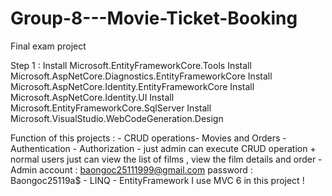# Group-8---Movie-Ticket-Booking
Final exam project

Step 1 :
  Install Microsoft.EntityFrameworkCore.Tools
  Install Microsoft.AspNetCore.Diagnostics.EntityFrameworkCore
  Install Microsoft.AspNetCore.Identity.EntityFrameworkCore
  Install Microsoft.AspNetCore.Identity.UI
  Install Microsoft.EntityFrameworkCore.SqlServer
  Install Microsoft.VisualStudio.WebCodeGeneration.Design
  
  
  Function of this projects : 
    - CRUD operations- Movies and Orders
    - Authentication 
    - Authorization - just admin can execute CRUD operation 
        + normal users just can view the list of films , view the film details and order 
    - Admin account : baongoc25111999@gmail.com
        password : Baongoc25119a$
    - LINQ 
    - EntityFramework
I use MVC 6 in this project !
